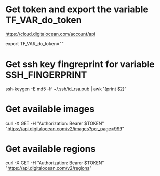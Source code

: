 # Get token and export the variable TF_VAR_do_token
https://cloud.digitalocean.com/account/api

export TF_VAR_do_token=""

# Get ssh key fingreprint for variable SSH_FINGERPRINT
ssh-keygen -E md5 -lf ~/.ssh/id_rsa.pub | awk '{print $2}'

# Get available images
curl -X GET -H "Authorization: Bearer $TOKEN" "https://api.digitalocean.com/v2/images?per_page=999" 

# Get available regions
curl -X GET -H "Authorization: Bearer $TOKEN" "https://api.digitalocean.com/v2/regions" 
